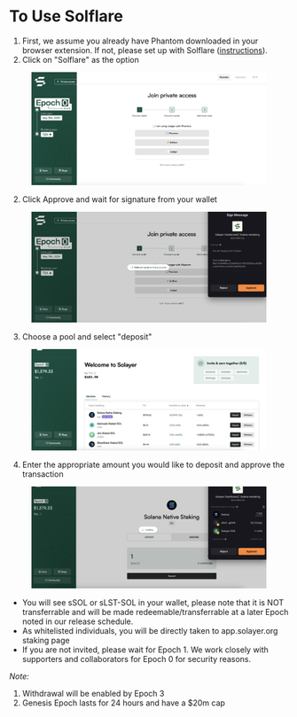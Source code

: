 # To Use Solflare

1. First, we assume you already have Phantom downloaded in your browser extension. If not, please  set up with Solflare ([instructions](https://solflare.com/)).&#x20;
2. Click on "Solflare" as the option&#x20;

<figure><img src="../.gitbook/assets/image (4).png" alt=""><figcaption></figcaption></figure>

2. Click Approve and wait for signature from your wallet&#x20;

<figure><img src="../.gitbook/assets/image (5).png" alt=""><figcaption></figcaption></figure>

3. Choose a pool and select "deposit"&#x20;

<figure><img src="../.gitbook/assets/image (11).png" alt=""><figcaption></figcaption></figure>

4. Enter the appropriate amount you would like to deposit and approve the transaction

<figure><img src="../.gitbook/assets/image (12).png" alt=""><figcaption></figcaption></figure>

* You will see sSOL or sLST-SOL in your wallet, please note that it is NOT transferrable and will be made redeemable/transferrable at a later Epoch noted in our release schedule.
* As whitelisted individuals, you will be directly taken to app.solayer.org staking page&#x20;
* If you are not invited, please wait for Epoch 1. We work closely with supporters and collaborators for Epoch 0 for security reasons.&#x20;

_Note:_&#x20;

1. Withdrawal will be enabled by Epoch 3
2. Genesis Epoch lasts for 24 hours and have a $20m cap
